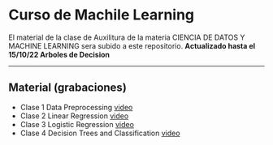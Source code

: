 
# Curso de Machile Learning  
El material de la clase de Auxilitura de la materia CIENCIA DE DATOS Y MACHINE LEARNING sera subido a este repositorio.
**Actualizado hasta el 15/10/22 Arboles de Decision**

------------


## Material (grabaciones)

- Clase 1 Data Preprocessing [video](https://drive.google.com/file/d/1qlWXFIAGjlW2-1-0w1eQIbWcARwesrXo/view?usp=sharing "link")
- Clase 2 Linear Regression [video](https://drive.google.com/file/d/1-3JZuXRXCMatptIzjmI8OlnRxc9V8KiH/view?usp=sharing "link")
- Clase 3 Logistic Regression [video](https://drive.google.com/file/d/1YC0v9OqI26jdQ5IfIIM0UhdV2QtNLDqh/view?usp=sharing "link")
- Clase 4 Decision Trees and Classification [video](https://drive.google.com/file/d/1zo3MSk7qg3SGpnR3LfuFtP1t5cn7p1_o/view?usp=sharing "link")
